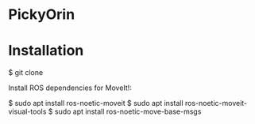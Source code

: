 # PickyOrin

# Installation

$ git clone 

Install ROS dependencies for MoveIt!:

$ sudo apt install ros-noetic-moveit 
$ sudo apt install ros-noetic-moveit-visual-tools
$ sudo apt install ros-noetic-move-base-msgs
